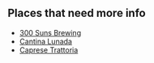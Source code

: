 ## Places that need more info
- [300 Suns Brewing](Places/300%20Suns%20Brewing.md)
- [Cantina Lunada](Places/Cantina%20Lunada.md)
- [Caprese Trattoria](Places/Caprese%20Trattoria.md)

